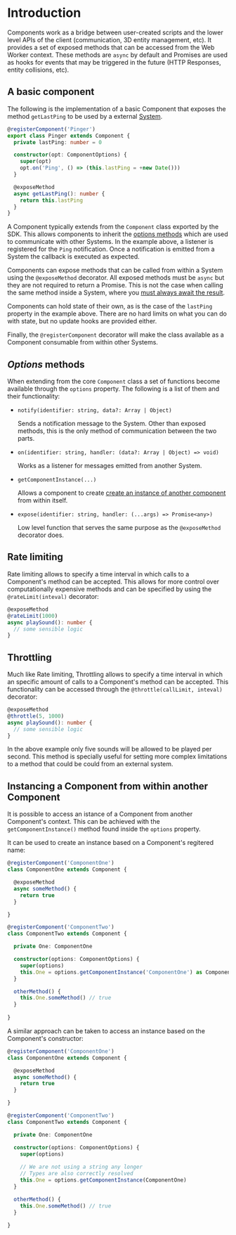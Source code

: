 # Introduction

Components work as a bridge between user-created scripts and the lower level APIs of the client (communication, 3D entity management, etc). It provides a set of exposed methods that can be accessed from the Web Worker context. These methods are `async` by default and Promises are used as hooks for events that may be triggered in the future (HTTP Responses, entity collisions, etc).

## A basic component

The following is the implementation of a basic Component that exposes the method `getLastPing` to be used by a external [System](../systems/introduction.md).


```ts
@registerComponent('Pinger')
export class Pinger extends Component {
  private lastPing: number = 0

  constructor(opt: ComponentOptions) {
    super(opt)
    opt.on('Ping', () => (this.lastPing = +new Date()))
  }

  @exposeMethod
  async getLastPing(): number {
    return this.lastPing
  }
}
```

A Component typically extends from the `Component` class exported by the SDK. This allows components to inherit the [options methods](#options-methods) which are used to communicate with other Systems. In the example above, a listener is registered for the `Ping` notification. Once a notification is emitted from a System the callback is executed as expected.

Components can expose methods that can be called from within a System using the `@exposeMethod` decorator. All exposed methods must be `async` but they are not required to return a Promise. This is not the case when calling the same method inside a System, where you [must always await the result](../systems/introduction.md). 

Components can hold state of their own, as is the case of the `lastPing` property in the example above. There are no hard limits on what you can do with state, but no update hooks are provided either.

Finally, the `@registerComponent` decorator will make the class available as a Component consumable from within other Systems.

## *Options* methods

When extending from the core `Component` class a set of functions become available through the `options` property. The following is a list of them and their functionality:

- `notify(identifier: string, data?: Array | Object)`
  
  Sends a notification message to the System. Other than exposed methods, this is the only method of communication between the two parts.

- `on(identifier: string, handler: (data?: Array | Object) => void)`

  Works as a listener for messages emitted from another System.

- `getComponentInstance(...)`

  Allows a component to create [create an instance of another component](#instancing-component) from within itself.

- `expose(identifier: string, handler: (...args) => Promise<any>)`

  Low level function that serves the same purpose as the `@exposeMethod` decorator does.


## Rate limiting
Rate limiting allows to specify a time interval in which calls to a Component's method can be accepted. This allows for more control over computationally expensive methods and can be specified by using the `@rateLimit(inteval)` decorator:

```ts
@exposeMethod
@rateLimit(1000)  
async playSound(): number {
  // some sensible logic
}
``` 

## Throttling
Much like Rate limiting, Throttling allows to specify a time interval in which an specific amount of calls to a Component's method can be accepted. This functionality can be accessed through the `@throttle(callLimit, inteval)` decorator:

```ts
@exposeMethod
@throttle(5, 1000)
async playSound(): number {
  // some sensible logic
}
``` 

In the above example only five sounds will be allowed to be played per second. This method is specially useful for setting more complex limitations to a method that could be could from an external system.

## Instancing a Component from within another Component

It is possible to access an istance of a Component from another Component's context. This can be achieved with the `getComponentInstance()` method found inside the `options` property.

It can be used to create an instance based on a Component's regitered name:

```ts
@registerComponent('ComponentOne')
class ComponentOne extends Component {

  @exposeMethod
  async someMethod() {
    return true
  }

}

@registerComponent('ComponentTwo')
class ComponentTwo extends Component {

  private One: ComponentOne

  constructor(options: ComponentOptions) {
    super(options)
    this.One = options.getComponentInstance('ComponentOne') as ComponentOne
  }

  otherMethod() {
    this.One.someMethod() // true
  }
  
}
```

A similar approach can be taken to access an instance based on the Component's constructor:

```ts
@registerComponent('ComponentOne')
class ComponentOne extends Component {

  @exposeMethod
  async someMethod() {
    return true
  }

}

@registerComponent('ComponentTwo')
class ComponentTwo extends Component {

  private One: ComponentOne

  constructor(options: ComponentOptions) {
    super(options)
    
    // We are not using a string any longer
    // Types are also correctly resolved
    this.One = options.getComponentInstance(ComponentOne)
  }

  otherMethod() {
    this.One.someMethod() // true
  }
  
}
```

